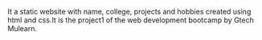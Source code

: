 It a static website with name, college, projects and hobbies created using html and css.It is the project1 of the web development bootcamp by Gtech Mulearn.
